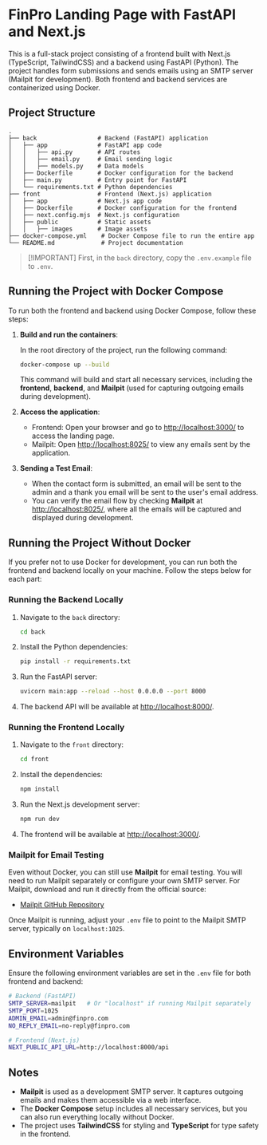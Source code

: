 # FinPro Landing Page with FastAPI and Next.js

This is a full-stack project consisting of a frontend built with Next.js (TypeScript, TailwindCSS) and a backend using FastAPI (Python). The project handles form submissions and sends emails using an SMTP server (Mailpit for development). Both frontend and backend services are containerized using Docker.

## Project Structure

```
.
├── back                 # Backend (FastAPI) application
│   ├── app              # FastAPI app code
│   │   ├── api.py       # API routes
│   │   ├── email.py     # Email sending logic
│   │   ├── models.py    # Data models
│   ├── Dockerfile       # Docker configuration for the backend
│   ├── main.py          # Entry point for FastAPI
│   └── requirements.txt # Python dependencies
├── front                # Frontend (Next.js) application
│   ├── app              # Next.js app code
│   ├── Dockerfile       # Docker configuration for the frontend
│   ├── next.config.mjs  # Next.js configuration
│   ├── public           # Static assets
│   │   ├── images       # Image assets
├── docker-compose.yml    # Docker Compose file to run the entire app
└── README.md             # Project documentation
```

> [!IMPORTANT] First, in the `back` directory, copy the `.env.example` file to `.env`.

## Running the Project with Docker Compose

To run both the frontend and backend using Docker Compose, follow these steps:

1. **Build and run the containers**:
   
   In the root directory of the project, run the following command:

   ```bash
   docker-compose up --build
   ```

   This command will build and start all necessary services, including the **frontend**, **backend**, and **Mailpit** (used for capturing outgoing emails during development).

2. **Access the application**:

   - Frontend: Open your browser and go to [http://localhost:3000/](http://localhost:3000/) to access the landing page.
   - Mailpit: Open [http://localhost:8025/](http://localhost:8025/) to view any emails sent by the application.

3. **Sending a Test Email**:

   - When the contact form is submitted, an email will be sent to the admin and a thank you email will be sent to the user's email address.
   - You can verify the email flow by checking **Mailpit** at [http://localhost:8025/](http://localhost:8025/), where all the emails will be captured and displayed during development.

## Running the Project Without Docker

If you prefer not to use Docker for development, you can run both the frontend and backend locally on your machine. Follow the steps below for each part:

### Running the Backend Locally

1. Navigate to the `back` directory:
   
   ```bash
   cd back
   ```

2. Install the Python dependencies:
   
   ```bash
   pip install -r requirements.txt
   ```

3. Run the FastAPI server:

   ```bash
   uvicorn main:app --reload --host 0.0.0.0 --port 8000
   ```

4. The backend API will be available at [http://localhost:8000/](http://localhost:8000/).

### Running the Frontend Locally

1. Navigate to the `front` directory:

   ```bash
   cd front
   ```

2. Install the dependencies:

   ```bash
   npm install
   ```

3. Run the Next.js development server:

   ```bash
   npm run dev
   ```

4. The frontend will be available at [http://localhost:3000/](http://localhost:3000/).

### Mailpit for Email Testing

Even without Docker, you can still use **Mailpit** for email testing. You will need to run Mailpit separately or configure your own SMTP server. For Mailpit, download and run it directly from the official source:

- [Mailpit GitHub Repository](https://github.com/axllent/mailpit)

Once Mailpit is running, adjust your `.env` file to point to the Mailpit SMTP server, typically on `localhost:1025`.

## Environment Variables

Ensure the following environment variables are set in the `.env` file for both frontend and backend:

```bash
# Backend (FastAPI)
SMTP_SERVER=mailpit   # Or "localhost" if running Mailpit separately
SMTP_PORT=1025
ADMIN_EMAIL=admin@finpro.com
NO_REPLY_EMAIL=no-reply@finpro.com

# Frontend (Next.js)
NEXT_PUBLIC_API_URL=http://localhost:8000/api
```

## Notes

- **Mailpit** is used as a development SMTP server. It captures outgoing emails and makes them accessible via a web interface.
- The **Docker Compose** setup includes all necessary services, but you can also run everything locally without Docker.
- The project uses **TailwindCSS** for styling and **TypeScript** for type safety in the frontend.
```
